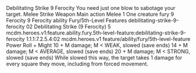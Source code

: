 <ability>
  <name>Debilitating Strike</name>
  <cost>9 Ferocity</cost>
  <flavor>You need just one blow to sabotage your target.</flavor>
  <keywords>
    <keyword>Melee</keyword>
    <keyword>Strike</keyword>
    <keyword>Weapon</keyword>
  </keywords>
  <type>Main action</type>
  <distance>Melee 1</distance>
  <target>One creature</target>
  <metadata>
    <class>fury</class>
    <cost>9 Ferocity</cost>
    <cost_amount>9</cost_amount>
    <cost_resource>Ferocity</cost_resource>
    <feature_type>ability</feature_type>
    <file_dpath>Fury/5th-Level Features</file_dpath>
    <item_id>debilitating-strike-9-ferocity</item_id>
    <item_index>02</item_index>
    <item_name>Debilitating Strike (9 Ferocity)</item_name>
    <level>5</level>
    <scc>mcdm.heroes.v1:feature.ability.fury.5th-level-feature:debilitating-strike-9-ferocity</scc>
    <scdc>1.1.1:7.2.5.4:02</scdc>
    <source>mcdm.heroes.v1</source>
    <type>feature/ability/fury/5th-level-feature</type>
  </metadata>
  <effects>
    <effect type="roll">
      <roll>Power Roll + Might</roll>
      <t1>10 + M damage; M &lt; WEAK, slowed (save ends)</t1>
      <t2>14 + M damage; M &lt; AVERAGE, slowed (save ends)</t2>
      <t3>20 + M damage; M &lt; STRONG, slowed (save ends)</t3>
    </effect>
    <effect type="mundane">While slowed this way, the target takes 1 damage for every square they move, including from forced movement.</effect>
  </effects>
</ability>
